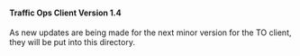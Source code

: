 
#### Traffic Ops Client Version 1.4

As new updates are being made for the next minor version for the TO client, they will be put into this directory.
